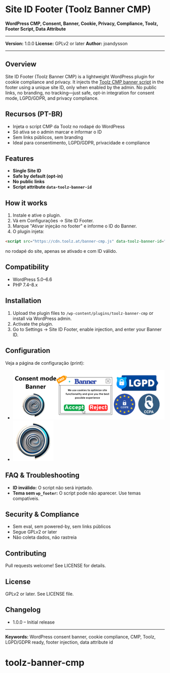 # Site ID Footer (Toolz Banner CMP)

**WordPress CMP, Consent, Banner, Cookie, Privacy, Compliance, Toolz, Footer Script, Data Attribute**

---

**Version:** 1.0.0
**License:** GPLv2 or later
**Author:** joandysson

---

## Overview

Site ID Footer (Toolz Banner CMP) is a lightweight WordPress plugin for cookie compliance and privacy. It injects the [Toolz CMP banner script](https://cdn.toolz.at/banner-cmp.js) in the footer using a unique site ID, only when enabled by the admin. No public links, no branding, no tracking—just safe, opt-in integration for consent mode, LGPD/GDPR, and privacy compliance.

## Recursos (PT-BR)

- Injeta o script CMP da Toolz no rodapé do WordPress
- Só ativa se o admin marcar e informar o ID
- Sem links públicos, sem branding
- Ideal para consentimento, LGPD/GDPR, privacidade e compliance

## Features

- **Single Site ID**
- **Safe by default (opt-in)**
- **No public links**
- **Script attribute `data-toolz-banner-id`**

## How it works

1. Instale e ative o plugin.
2. Vá em Configurações → Site ID Footer.
3. Marque "Ativar injeção no footer" e informe o ID do Banner.
4. O plugin injeta:

```html
<script src="https://cdn.toolz.at/banner-cmp.js" data-toolz-banner-id="SEU_ID"></script>
```

no rodapé do site, apenas se ativado e com ID válido.

## Compatibility

- WordPress 5.0–6.6
- PHP 7.4–8.x

## Installation

1. Upload the plugin files to `/wp-content/plugins/toolz-banner-cmp` or install via WordPress admin.
2. Activate the plugin.
3. Go to Settings → Site ID Footer, enable injection, and enter your Banner ID.

## Configuration

Veja a página de configuração (print):

- ![Settings page screenshot](assets/banner-1544x500.png)
- ![Plugin icon](assets/icon-128x128.png)

## FAQ & Troubleshooting

- **ID inválido:** O script não será injetado.
- **Tema sem `wp_footer`:** O script pode não aparecer. Use temas compatíveis.

## Security & Compliance

- Sem eval, sem powered-by, sem links públicos
- Segue GPLv2 or later
- Não coleta dados, não rastreia

## Contributing

Pull requests welcome! See LICENSE for details.

## License

GPLv2 or later. See LICENSE file.

## Changelog

- 1.0.0 – Initial release

---

**Keywords:** WordPress consent banner, cookie compliance, CMP, Toolz, LGPD/GDPR ready, footer injection, data attribute id
# toolz-banner-cmp
